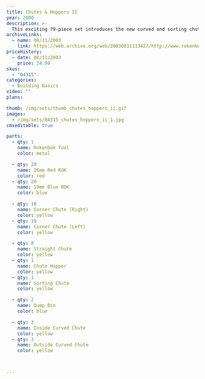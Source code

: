 ```yaml
---
title: Chutes & Hoppers II
year: 2000
description: >-
  This exciting 79-piece set introduces the new curved and sorting chutes allow you to build elaborate chute systems that will take your Rokenbok balls in, out, and around your Rokenbok World.
archiveLinks:
  - name: 08/11/2003
    link: https://web.archive.org/web/20030811113427/http://www.rokenbok.com/catalog/pd_bb_chutes_hoppers2.html
priceHistory:
  - date: 08/11/2003
    price: 24.99
skus:
  - "04315"
categories:
  - Building Basics
video: ""
plans:

thumb: /img/sets/thumb_chutes_hoppers_ii.gif
images:
  - /img/sets/04315_chutes_hoppers_ii_1.jpg
cmseditable: true

parts:
  - qty: 1
    name: Rokenbok Tool
    color: metal

  - qty: 20
    name: 16mm Red ROK
    color: red
  - qty: 20
    name: 19mm Blue ROK
    color: blue

  - qty: 10
    name: Corner Chute (Right)
    color: yellow
  - qty: 10
    name: Corner Chute (Left)
    color: yellow

  - qty: 8
    name: Straight Chute
    color: yellow
  - qty: 1
    name: Chute Hopper
    color: yellow
  - qty: 1
    name: Sorting Chute
    color: yellow

  - qty: 2
    name: Dump Bin
    color: blue

  - qty: 3
    name: Inside Curved Chute
    color: yellow
  - qty: 3
    name: Outside Curved Chute
    color: yellow



---
```

